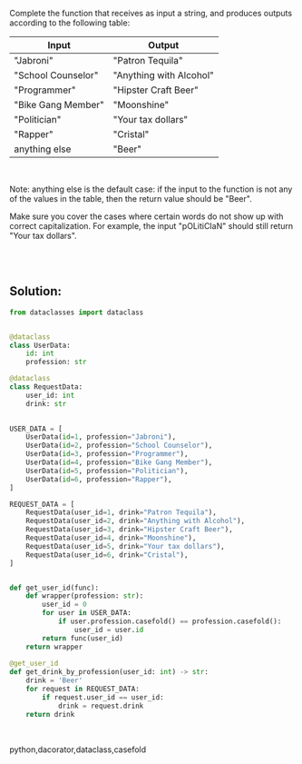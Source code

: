 Complete the function that receives as input a string, and produces outputs according to the following table:

| Input              | Output                  |
|--------------------|-------------------------|
| "Jabroni"          | "Patron Tequila"        |
| "School Counselor" | "Anything with Alcohol" |
| "Programmer"       | "Hipster Craft Beer"    |
| "Bike Gang Member" | "Moonshine"             |
| "Politician"       | "Your tax dollars"      |
| "Rapper"           | "Cristal"               |
| anything else      | "Beer"                  |

<br>

Note: anything else is the default case: if the input to the function is not any of the values in the table, then the return value should be "Beer".

Make sure you cover the cases where certain words do not show up with correct capitalization. For example, the input "pOLitiCIaN" should still return "Your tax dollars".


<br><br>

## Solution:

```py
from dataclasses import dataclass


@dataclass
class UserData:
    id: int
    profession: str

@dataclass
class RequestData:
    user_id: int
    drink: str

    
USER_DATA = [
    UserData(id=1, profession="Jabroni"),
    UserData(id=2, profession="School Counselor"),
    UserData(id=3, profession="Programmer"),
    UserData(id=4, profession="Bike Gang Member"),
    UserData(id=5, profession="Politician"),
    UserData(id=6, profession="Rapper"),
]

REQUEST_DATA = [
    RequestData(user_id=1, drink="Patron Tequila"),
    RequestData(user_id=2, drink="Anything with Alcohol"),
    RequestData(user_id=3, drink="Hipster Craft Beer"),
    RequestData(user_id=4, drink="Moonshine"),
    RequestData(user_id=5, drink="Your tax dollars"),
    RequestData(user_id=6, drink="Cristal"),
]


def get_user_id(func):
    def wrapper(profession: str):
        user_id = 0
        for user in USER_DATA:
            if user.profession.casefold() == profession.casefold():
                user_id = user.id
        return func(user_id)
    return wrapper
    
@get_user_id
def get_drink_by_profession(user_id: int) -> str:
    drink = 'Beer'
    for request in REQUEST_DATA:
        if request.user_id == user_id:
            drink = request.drink
    return drink 
```


<br>


<tag>python,dacorator,dataclass,casefold</tag>
